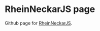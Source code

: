 RheinNeckarJS page
====================

Github page for [RheinNeckarJS](http://rheinneckarjs.github.io/).

